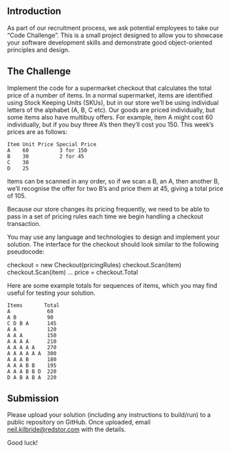 ## Introduction

As part of our recruitment process, we ask potential employees to take our “Code
Challenge”. This is a small project designed to allow you to showcase your software
development skills and demonstrate good object-oriented principles and design.

## The Challenge

Implement the code for a supermarket checkout that calculates the total price of a number of
items. In a normal supermarket, items are identified using Stock Keeping Units (SKUs), but
in our store we’ll be using individual letters of the alphabet (A, B, C etc). Our goods are
priced individually, but some items also have multibuy offers. For example, item A might cost
60 individually, but if you buy three A’s then they’ll cost you 150. This week’s prices are as
follows:

```
Item Unit Price Special Price
A    60          3 for 150
B    30          2 for 45
C    30
D    25
```

Items can be scanned in any order, so if we scan a B, an A, then another B, we’ll recognise
the offer for two B’s and price them at 45, giving a total price of 105.

Because our store changes its pricing frequently,
we need to be able to pass in a set of pricing rules each time we begin handling a checkout transaction.

You may use any language and technologies to design and implement your solution.
The interface for the checkout should look similar to the following pseudocode:

checkout = new Checkout(pricingRules)
checkout.Scan(item)
checkout.Scan(item)
...
price = checkout.Total

Here are some example totals for sequences of items,
which you may find useful for testing your solution.

```
Items       Total
A            60
A B          90
C D B A      145
A A          120
A A A        150
A A A A      210
A A A A A    270
A A A A A A  300
A A A B      180
A A A B B    195
A A A B B D  220
D A B A B A  220
```

## Submission

Please upload your solution (including any instructions to build/run) to a public repository on
GitHub. Once uploaded, email neil.kilbride@redstor.com with the details.

Good luck!

